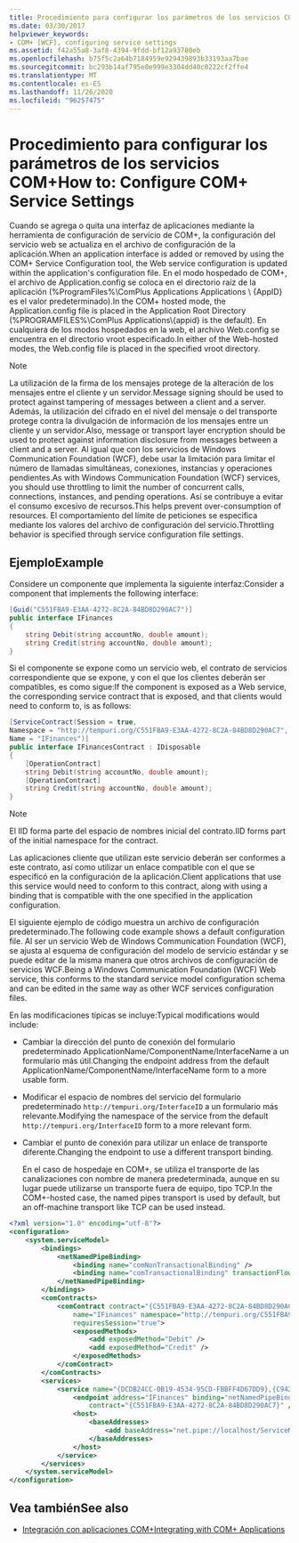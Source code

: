 ```yaml
---
title: Procedimiento para configurar los parámetros de los servicios COM+
ms.date: 03/30/2017
helpviewer_keywords:
- COM+ [WCF], configuring service settings
ms.assetid: f42a55a8-3af8-4394-9fdd-bf12a93780eb
ms.openlocfilehash: b75f5c2a64b7184959e929439893b33193aa7bae
ms.sourcegitcommit: bc293b14af795e0e999e3304dd40c0222cf2ffe4
ms.translationtype: MT
ms.contentlocale: es-ES
ms.lasthandoff: 11/26/2020
ms.locfileid: "96257475"
---
```

# <a name="how-to-configure-com-service-settings"></a><span data-ttu-id="f3240-102">Procedimiento para configurar los parámetros de los servicios COM+</span><span class="sxs-lookup"><span data-stu-id="f3240-102">How to: Configure COM+ Service Settings</span></span>

<span data-ttu-id="f3240-103">Cuando se agrega o quita una interfaz de aplicaciones mediante la herramienta de configuración de servicio de COM+, la configuración del servicio web se actualiza en el archivo de configuración de la aplicación.</span><span class="sxs-lookup"><span data-stu-id="f3240-103">When an application interface is added or removed by using the COM+ Service Configuration tool, the Web service configuration is updated within the application's configuration file.</span></span> <span data-ttu-id="f3240-104">En el modo hospedado de COM+, el archivo de Application.config se coloca en el directorio raíz de la aplicación (%ProgramFiles%\ComPlus Applications Applications \\ {AppID} es el valor predeterminado).</span><span class="sxs-lookup"><span data-stu-id="f3240-104">In the COM+ hosted mode, the Application.config file is placed in the Application Root Directory (%PROGRAMFILES%\ComPlus Applications\\{appid} is the default).</span></span> <span data-ttu-id="f3240-105">En cualquiera de los modos hospedados en la web, el archivo Web.config se encuentra en el directorio vroot especificado.</span><span class="sxs-lookup"><span data-stu-id="f3240-105">In either of the Web-hosted modes, the Web.config file is placed in the specified vroot directory.</span></span>  
  
> [!NOTE]
> <span data-ttu-id="f3240-106">La utilización de la firma de los mensajes protege de la alteración de los mensajes entre el cliente y un servidor.</span><span class="sxs-lookup"><span data-stu-id="f3240-106">Message signing should be used to protect against tampering of messages between a client and a server.</span></span> <span data-ttu-id="f3240-107">Además, la utilización del cifrado en el nivel del mensaje o del transporte protege contra la divulgación de información de los mensajes entre un cliente y un servidor.</span><span class="sxs-lookup"><span data-stu-id="f3240-107">Also, message or transport layer encryption should be used to protect against information disclosure from messages between a client and a server.</span></span> <span data-ttu-id="f3240-108">Al igual que con los servicios de Windows Communication Foundation (WCF), debe usar la limitación para limitar el número de llamadas simultáneas, conexiones, instancias y operaciones pendientes.</span><span class="sxs-lookup"><span data-stu-id="f3240-108">As with Windows Communication Foundation (WCF) services, you should use throttling to limit the number of concurrent calls, connections, instances, and pending operations.</span></span> <span data-ttu-id="f3240-109">Así se contribuye a evitar el consumo excesivo de recursos.</span><span class="sxs-lookup"><span data-stu-id="f3240-109">This helps prevent over-consumption of resources.</span></span> <span data-ttu-id="f3240-110">El comportamiento del límite de peticiones se especifica mediante los valores del archivo de configuración del servicio.</span><span class="sxs-lookup"><span data-stu-id="f3240-110">Throttling behavior is specified through service configuration file settings.</span></span>  
  
## <a name="example"></a><span data-ttu-id="f3240-111">Ejemplo</span><span class="sxs-lookup"><span data-stu-id="f3240-111">Example</span></span>  

 <span data-ttu-id="f3240-112">Considere un componente que implementa la siguiente interfaz:</span><span class="sxs-lookup"><span data-stu-id="f3240-112">Consider a component that implements the following interface:</span></span>  
  
```csharp
[Guid("C551FBA9-E3AA-4272-8C2A-84BD8D290AC7")]  
public interface IFinances  
{  
    string Debit(string accountNo, double amount);  
    string Credit(string accountNo, double amount);  
}  
```  
  
 <span data-ttu-id="f3240-113">Si el componente se expone como un servicio web, el contrato de servicios correspondiente que se expone, y con el que los clientes deberán ser compatibles, es como sigue:</span><span class="sxs-lookup"><span data-stu-id="f3240-113">If the component is exposed as a Web service, the corresponding service contract that is exposed, and that clients would need to conform to, is as follows:</span></span>  
  
```csharp
[ServiceContract(Session = true,  
Namespace = "http://tempuri.org/C551FBA9-E3AA-4272-8C2A-84BD8D290AC7",  
Name = "IFinances")]  
public interface IFinancesContract : IDisposable  
{  
    [OperationContract]  
    string Debit(string accountNo, double amount);  
    [OperationContract]  
    string Credit(string accountNo, double amount);  
}  
```  
  
> [!NOTE]
> <span data-ttu-id="f3240-114">El IID forma parte del espacio de nombres inicial del contrato.</span><span class="sxs-lookup"><span data-stu-id="f3240-114">IID forms part of the initial namespace for the contract.</span></span>  
  
 <span data-ttu-id="f3240-115">Las aplicaciones cliente que utilizan este servicio deberán ser conformes a este contrato, así como utilizar un enlace compatible con el que se especificó en la configuración de la aplicación.</span><span class="sxs-lookup"><span data-stu-id="f3240-115">Client applications that use this service would need to conform to this contract, along with using a binding that is compatible with the one specified in the application configuration.</span></span>  
  
 <span data-ttu-id="f3240-116">El siguiente ejemplo de código muestra un archivo de configuración predeterminado.</span><span class="sxs-lookup"><span data-stu-id="f3240-116">The following code example shows a default configuration file.</span></span> <span data-ttu-id="f3240-117">Al ser un servicio Web de Windows Communication Foundation (WCF), se ajusta al esquema de configuración del modelo de servicio estándar y se puede editar de la misma manera que otros archivos de configuración de servicios WCF.</span><span class="sxs-lookup"><span data-stu-id="f3240-117">Being a Windows Communication Foundation (WCF) Web service, this conforms to the standard service model configuration schema and can be edited in the same way as other WCF services configuration files.</span></span>  
  
 <span data-ttu-id="f3240-118">En las modificaciones típicas se incluye:</span><span class="sxs-lookup"><span data-stu-id="f3240-118">Typical modifications would include:</span></span>  
  
- <span data-ttu-id="f3240-119">Cambiar la dirección del punto de conexión del formulario predeterminado ApplicationName/ComponentName/InterfaceName a un formulario más útil.</span><span class="sxs-lookup"><span data-stu-id="f3240-119">Changing the endpoint address from the default ApplicationName/ComponentName/InterfaceName form to a more usable form.</span></span>  
  
- <span data-ttu-id="f3240-120">Modificar el espacio de nombres del servicio del formulario predeterminado `http://tempuri.org/InterfaceID` a un formulario más relevante.</span><span class="sxs-lookup"><span data-stu-id="f3240-120">Modifying the namespace of the service from the default `http://tempuri.org/InterfaceID` form to a more relevant form.</span></span>  
  
- <span data-ttu-id="f3240-121">Cambiar el punto de conexión para utilizar un enlace de transporte diferente.</span><span class="sxs-lookup"><span data-stu-id="f3240-121">Changing the endpoint to use a different transport binding.</span></span>  
  
     <span data-ttu-id="f3240-122">En el caso de hospedaje en COM+, se utiliza el transporte de las canalizaciones con nombre de manera predeterminada, aunque en su lugar puede utilizarse un transporte fuera de equipo, tipo TCP.</span><span class="sxs-lookup"><span data-stu-id="f3240-122">In the COM+-hosted case, the named pipes transport is used by default, but an off-machine transport like TCP can be used instead.</span></span>  
  
```xml  
<?xml version="1.0" encoding="utf-8"?>  
<configuration>  
    <system.serviceModel>  
        <bindings>  
            <netNamedPipeBinding>  
                <binding name="comNonTransactionalBinding" />  
                <binding name="comTransactionalBinding" transactionFlow="true" />  
            </netNamedPipeBinding>  
        </bindings>  
        <comContracts>  
            <comContract contract="{C551FBA9-E3AA-4272-8C2A-84BD8D290AC7}"  
                name="IFinances" namespace="http://tempuri.org/C551FBA9-E3AA-4272-8C2A-84BD8D290AC7"  
                requiresSession="true">  
                <exposedMethods>  
                    <add exposedMethod="Debit" />  
                    <add exposedMethod="Credit" />  
                </exposedMethods>  
            </comContract>  
        </comContracts>  
        <services>  
            <service name="{DCDB24CC-0B19-4534-95CD-FBBFF4D67DD9},{C942B840-AD54-4A44-B5F7-928130980AB9}">  
                <endpoint address="IFinances" binding="netNamedPipeBinding" bindingConfiguration="comNonTransactionalBinding"  
                    contract="{C551FBA9-E3AA-4272-8C2A-84BD8D290AC7}" />  
                <host>  
                    <baseAddresses>  
                        <add baseAddress="net.pipe://localhost/ServiceModelDocSampleApp/ServiceModelDocSample.esFinance" />  
                    </baseAddresses>  
                </host>  
            </service>  
        </services>  
    </system.serviceModel>  
</configuration>  
```  
  
## <a name="see-also"></a><span data-ttu-id="f3240-123">Vea también</span><span class="sxs-lookup"><span data-stu-id="f3240-123">See also</span></span>

- [<span data-ttu-id="f3240-124">Integración con aplicaciones COM+</span><span class="sxs-lookup"><span data-stu-id="f3240-124">Integrating with COM+ Applications</span></span>](integrating-with-com-plus-applications.md)
